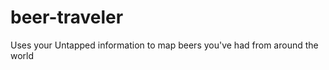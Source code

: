 beer-traveler
=============

Uses your Untapped information to map beers you've had from around the world